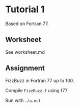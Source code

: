 # Tutorial 1

Based on Fortran 77.

## Worksheet

See worksheet.md

## Assignment

FizzBuzz in Fortran 77 up to 100.

Compile `FizzBuzz.f` using f77

Run with `./a.out`
